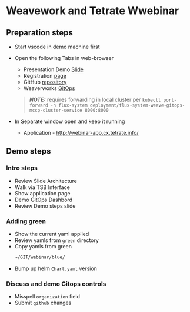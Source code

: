 # Weavework and Tetrate Wwebinar

## Preparation steps

- Start vscode in demo machine first

- Open the following Tabs in web-browser
    - Presentation Demo [Slide](https://docs.google.com/presentation/d/1QWthI3HmddY9vmSBiav6_JnelMizwp9D9v-29uD2xFY/present?slide=id.p#27)
    - Registration [page](https://go.weave.works/webinar-security-and-resiliency-of-cloud-native-applications.html)
    - GitHub [repository](https://github.com/PetrMc/webinar)
    - Weaverworks [GitOps](https://localhost:8000/)
    > **_NOTE:_** requires forwarding in local cluster per `kubectl port-forward -n flux-system deployment/flux-system-weave-gitops-mccp-cluster-service 8000:8000`

- In Separate window open and keep it running
   - Application - http://webinar-app.cx.tetrate.info/

## Demo steps

### Intro steps
- Review Slide Architecture
- Walk via TSB Interface 
- Show application page
- Demo GitOps Dashbord
- Review Demo steps slide

### Adding green
- Show the current yaml applied
- Review yamls from `green` directory
- Copy yamls from green
   ```bash
   ~/GIT/webinar/blue/
   ```
- Bump up helm `Chart.yaml` version 

### Discuss and demo Gitops controls
- Misspell `organization` field
- Submit `github` changes
   ```bash
   


